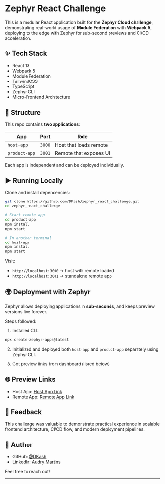 
# Zephyr React Challenge

This is a modular React application built for the **Zephyr Cloud challenge**, demonstrating real-world usage of **Module Federation** with **Webpack 5**, deploying to the edge with Zephyr for sub-second previews and CI/CD acceleration.

## ✨ Tech Stack

- React 18
- Webpack 5
- Module Federation
- TailwindCSS
- TypeScript
- Zephyr CLI
- Micro-Frontend Architecture

## 📂 Structure

This repo contains **two applications**:

| App          | Port     | Role                    |
|--------------|----------|-------------------------|
| `host-app`   | `3000`   | Host that loads remote  |
| `product-app`| `3001`   | Remote that exposes UI  |

Each app is independent and can be deployed individually.

## ▶️ Running Locally

Clone and install dependencies:

```bash
git clone https://github.com/DKash/zephyr_react_challenge.git
cd zephyr_react_challenge

# Start remote app
cd product-app
npm install
npm start
```

```bash
# In another terminal
cd host-app
npm install
npm start
```

Visit:

- `http://localhost:3000` → host with remote loaded
- `http://localhost:3001` → standalone remote app

## 🌍 Deployment with Zephyr

Zephyr allows deploying applications in **sub-seconds**, and keeps preview versions live forever.

Steps followed:

1. Installed CLI:
```bash
npx create-zephyr-apps@latest
```

2. Initialized and deployed both `host-app` and `product-app` separately using Zephyr CLI.

3. Got preview links from dashboard (listed below).

## 🌐 Preview Links

- Host App: [Host App Link](https://hostlink)
- Remote App: [Remote App Link](https://remotelink)

## 💬 Feedback

This challenge was valuable to demonstrate practical experience in scalable frontend architecture, CI/CD flow, and modern deployment pipelines.

## 👤 Author

- GitHub: [@DKash](https://github.com/DKash)
- LinkedIn: [Audry Martins](https://www.linkedin.com/in/audry-martins/)

Feel free to reach out!

---
